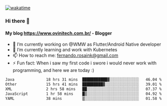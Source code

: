 [![wakatime](https://wakatime.com/badge/user/d5892087-17e6-46ab-8384-91a71a9b88d8.svg)](https://wakatime.com/@d5892087-17e6-46ab-8384-91a71a9b88d8)
### Hi there 👋

#### My blog https://www.ovinitech.com.br/ - Blogger

- 🔭 I’m currently working on @WMW as Flutter/Android Native developer
- 🌱 I’m currently learning and work with Kubernetes
- 📫 How to reach me: fernando.rosaink@gmail.com 
- ⚡ Fun fact: When i saw my first code i swore i would never work with programming, and here we are today :)

<!--START_SECTION:waka-->

```txt
Java              18 hrs 31 mins  ███████████▓░░░░░░░░░░░░░   46.04 %
Other             15 hrs 41 mins  █████████▓░░░░░░░░░░░░░░░   39.01 %
XML               2 hrs 58 mins   ██░░░░░░░░░░░░░░░░░░░░░░░   07.37 %
JavaScript        1 hr 58 mins    █▒░░░░░░░░░░░░░░░░░░░░░░░   04.92 %
YAML              38 mins         ▒░░░░░░░░░░░░░░░░░░░░░░░░   01.58 %
```

<!--END_SECTION:waka-->
